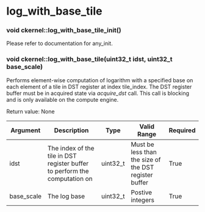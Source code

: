 # log_with_base_tile

### void ckernel::log_with_base_tile_init()

Please refer to documentation for any_init. 

### void ckernel::log_with_base_tile(uint32_t idst, uint32_t base_scale)

Performs element-wise computation of logarithm with a specified base on each element of a tile in DST register at index tile_index. The DST register buffer must be in acquired state via *acquire_dst* call. This call is blocking and is only available on the compute engine.

Return value: None

| Argument      | Description                                                                | Type      | Valid Range                                           | Required       |
|---------------|----------------------------------------------------------------------------|-----------|-------------------------------------------------------|----------------|
| idst          | The index of the tile in DST register buffer to perform the computation on | uint32_t  | Must be less than the size of the DST register buffer | True           |
| base_scale    | The log base                                                               | uint32_t  | Postive integers                                      | True           |
